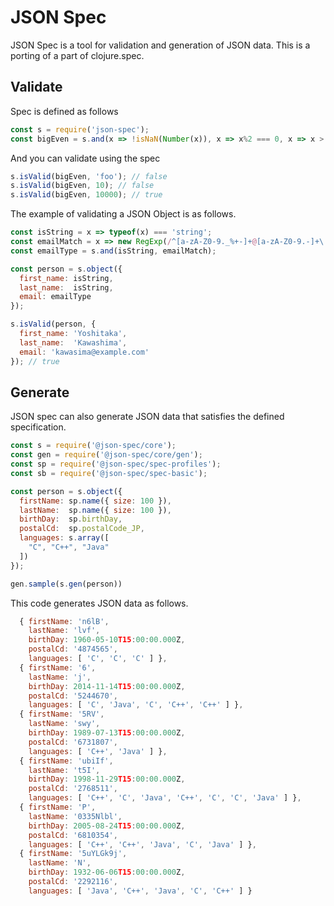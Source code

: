 JSON Spec
===========

JSON Spec is a tool for validation and generation of JSON data. This is a porting of a part of clojure.spec.

## Validate

Spec is defined as follows

```javascript
const s = require('json-spec');
const bigEven = s.and(x => !isNaN(Number(x)), x => x%2 === 0, x => x > 1000);
```

And you can validate using the spec

```javascript
s.isValid(bigEven, 'foo'); // false
s.isValid(bigEven, 10); // false
s.isValid(bigEven, 10000); // true
```

The example of validating a JSON Object is as follows.

```javascript
const isString = x => typeof(x) === 'string';
const emailMatch = x => new RegExp(/^[a-zA-Z0-9._%+-]+@[a-zA-Z0-9.-]+\.[a-zA-Z]{2,63}$/).test(x);
const emailType = s.and(isString, emailMatch);

const person = s.object({
  first_name: isString,
  last_name:  isString,
  email: emailType
});

s.isValid(person, {
  first_name: 'Yoshitaka',
  last_name:  'Kawashima',
  email: 'kawasima@example.com'
}); // true

```

## Generate

JSON spec can also generate JSON data that satisfies the defined specification.

```javascript
const s = require('@json-spec/core');
const gen = require('@json-spec/core/gen');
const sp = require('@json-spec/spec-profiles');
const sb = require('@json-spec/spec-basic');

const person = s.object({
  firstName: sp.name({ size: 100 }),
  lastName:  sp.name({ size: 100 }),
  birthDay:  sp.birthDay,
  postalCd:  sp.postalCode_JP,
  languages: s.array([
    "C", "C++", "Java"
  ])
});

gen.sample(s.gen(person))
```

This code generates JSON data as follows.

```javascript
  { firstName: 'n6lB',
    lastName: 'lvf',
    birthDay: 1960-05-10T15:00:00.000Z,
    postalCd: '4874565',
    languages: [ 'C', 'C', 'C' ] },
  { firstName: '6',
    lastName: 'j',
    birthDay: 2014-11-14T15:00:00.000Z,
    postalCd: '5244670',
    languages: [ 'C', 'Java', 'C', 'C++', 'C++' ] },
  { firstName: '5RV',
    lastName: 'swy',
    birthDay: 1989-07-13T15:00:00.000Z,
    postalCd: '6731807',
    languages: [ 'C++', 'Java' ] },
  { firstName: 'ubiIf',
    lastName: 't5I',
    birthDay: 1998-11-29T15:00:00.000Z,
    postalCd: '2768511',
    languages: [ 'C++', 'C', 'Java', 'C++', 'C', 'C', 'Java' ] },
  { firstName: 'P',
    lastName: '0335Nlbl',
    birthDay: 2005-08-24T15:00:00.000Z,
    postalCd: '6810354',
    languages: [ 'C++', 'C++', 'Java', 'C', 'Java' ] },
  { firstName: '5uYLGk9j',
    lastName: 'N',
    birthDay: 1932-06-06T15:00:00.000Z,
    postalCd: '2292116',
    languages: [ 'Java', 'C++', 'Java', 'C', 'C++' ] }
```
